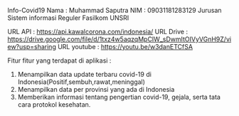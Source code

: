 Info-Covid19
Nama : Muhammad Saputra
NIM  : 09031181283129
Jurusan Sistem informasi Reguler Fasilkom UNSRI

URL API     : https://api.kawalcorona.com/indonesia/
URL Drive   : https://drive.google.com/file/d/1txz4w5aqzqMpCIW_sDwmItOIVyVGnH9Z/view?usp=sharing
URL youtube : https://youtu.be/w3danETCfSA


Fitur fitur yang terdapat di aplikasi :
1. Menampilkan data update terbaru covid-19 di Indonesia(Positif,sembuh,rawat,meninggal)
2. Menampilkan data per provinsi yang ada di Indonesia
3. Memberikan informasi tentang pengertian covid-19, gejala, serta tata cara protokol kesehatan.

